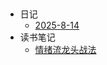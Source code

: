 <!-- _sidebar.md -->
​
* 日记
  * [2025-8-14](docs/日记/2025-08-14.md) <!--注意这里是相对路径-->
* 读书笔记
  * [情绪流龙头战法](docs/读书笔记/PDF笔记情绪流龙头战法.md)
